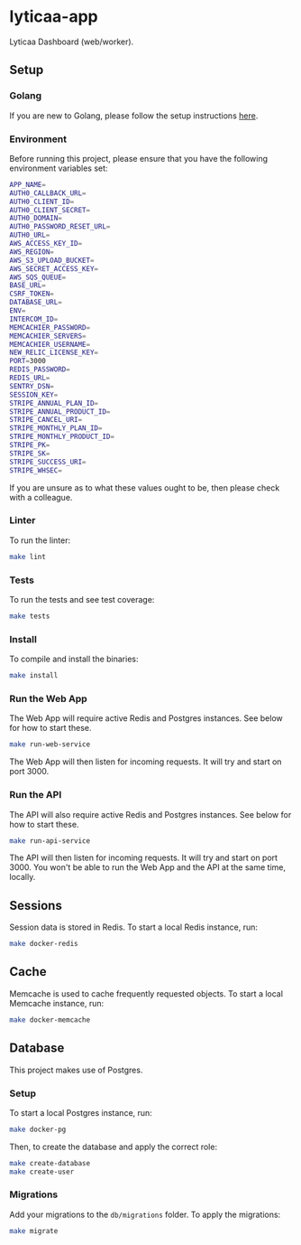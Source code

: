 # lyticaa-app

Lyticaa Dashboard (web/worker).

## Setup

### Golang

If you are new to Golang, please follow the setup instructions [here](https://golang.org/doc/install).

### Environment

Before running this project, please ensure that you have the following environment variables set:

```bash
APP_NAME=
AUTH0_CALLBACK_URL=
AUTH0_CLIENT_ID=
AUTH0_CLIENT_SECRET=
AUTH0_DOMAIN=
AUTH0_PASSWORD_RESET_URL=
AUTH0_URL=
AWS_ACCESS_KEY_ID=
AWS_REGION=
AWS_S3_UPLOAD_BUCKET=
AWS_SECRET_ACCESS_KEY=
AWS_SQS_QUEUE=
BASE_URL=
CSRF_TOKEN=
DATABASE_URL=
ENV=
INTERCOM_ID=
MEMCACHIER_PASSWORD=
MEMCACHIER_SERVERS=
MEMCACHIER_USERNAME=
NEW_RELIC_LICENSE_KEY=
PORT=3000
REDIS_PASSWORD=
REDIS_URL=
SENTRY_DSN=
SESSION_KEY=
STRIPE_ANNUAL_PLAN_ID=
STRIPE_ANNUAL_PRODUCT_ID=
STRIPE_CANCEL_URI=
STRIPE_MONTHLY_PLAN_ID=
STRIPE_MONTHLY_PRODUCT_ID=
STRIPE_PK=
STRIPE_SK=
STRIPE_SUCCESS_URI=
STRIPE_WHSEC=
```

If you are unsure as to what these values ought to be, then please check with a colleague.

### Linter

To run the linter:

```bash
make lint
```

### Tests

To run the tests and see test coverage:

```bash
make tests
```

### Install

To compile and install the binaries:

```bash
make install
```

### Run the Web App

The Web App will require active Redis and Postgres instances. See below for how to start these. 

```bash
make run-web-service
```

The Web App will then listen for incoming requests. It will try and start on port 3000.

### Run the API

The API will also require active Redis and Postgres instances. See below for how to start these. 

```bash
make run-api-service
```

The API will then listen for incoming requests. It will try and start on port 3000. You won't be able to run the Web App and the API at the same time, locally.

## Sessions

Session data is stored in Redis. To start a local Redis instance, run:

```bash
make docker-redis
```

## Cache

Memcache is used to cache frequently requested objects. To start a local Memcache instance, run:

```bash
make docker-memcache
```

## Database

This project makes use of Postgres.

### Setup

To start a local Postgres instance, run:

```bash
make docker-pg
```

Then, to create the database and apply the correct role:

```bash
make create-database
make create-user
```

### Migrations

Add your migrations to the `db/migrations` folder. To apply the migrations:

```bash
make migrate
```
